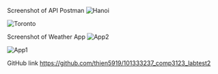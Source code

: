 Screenshot of API Postman
![Hanoi](101333237_comp3123_labtest2\screenshot\Hanoi_api.png)

![Toronto](101333237_comp3123_labtest2\screenshot\Toronto_api.png)

Screenshot of Weather App
![App2](101333237_comp3123_labtest2\screenshot\app2.png)

![App1](101333237_comp3123_labtest2\screenshot\app.png)


GitHub link
https://github.com/thien5919/101333237_comp3123_labtest2